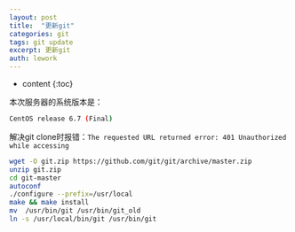 ```yaml
---
layout: post
title:  "更新git"
categories: git
tags: git update
excerpt: 更新git
auth: lework
---
```

* content
{:toc}

本次服务器的系统版本是：

```bash
CentOS release 6.7 (Final)
```


解决git clone时报错：`The requested URL returned error: 401 Unauthorized while accessing`

```bash
wget -O git.zip https://github.com/git/git/archive/master.zip
unzip git.zip
cd git-master
autoconf
./configure --prefix=/usr/local
make && make install
mv  /usr/bin/git /usr/bin/git_old
ln -s /usr/local/bin/git /usr/bin/git
```